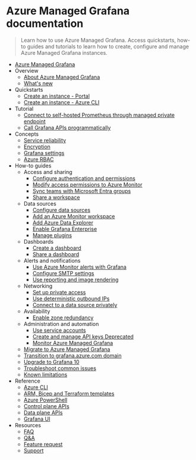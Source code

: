# Azure Managed Grafana documentation
> Learn how to use Azure Managed Grafana. Access quickstarts, how-to guides and tutorials to learn how to create, configure and manage Azure Managed Grafana instances.
  - [Azure Managed Grafana](https://learn.microsoft.com/en-us/azure/managed-grafana/)
  - Overview
    - [About Azure Managed Grafana](https://learn.microsoft.com/en-us/azure/managed-grafana/overview)
    - [What's new](https://learn.microsoft.com/en-us/azure/managed-grafana/concept-whats-new)
  - Quickstarts
    - [Create an instance - Portal](https://learn.microsoft.com/en-us/azure/managed-grafana/quickstart-managed-grafana-portal)
    - [Create an instance - Azure CLI](https://learn.microsoft.com/en-us/azure/managed-grafana/quickstart-managed-grafana-cli)
  - Tutorial
    - [Connect to self-hosted Prometheus through managed private endpoint](https://learn.microsoft.com/en-us/azure/managed-grafana/tutorial-mpe-oss-prometheus)
    - [Call Grafana APIs programmatically](https://learn.microsoft.com/en-us/azure/managed-grafana/how-to-api-calls)
  - Concepts
    - [Service reliability](https://learn.microsoft.com/en-us/azure/managed-grafana/high-availability)
    - [Encryption](https://learn.microsoft.com/en-us/azure/managed-grafana/encryption)
    - [Grafana settings](https://learn.microsoft.com/en-us/azure/managed-grafana/grafana-settings)
    - [Azure RBAC](https://learn.microsoft.com/en-us/azure/managed-grafana/concept-role-based-access-control)
  - How-to guides
    - Access and sharing
      - [Configure authentication and permissions](https://learn.microsoft.com/en-us/azure/managed-grafana/how-to-authentication-permissions)
      - [Modify access permissions to Azure Monitor](https://learn.microsoft.com/en-us/azure/managed-grafana/how-to-permissions)
      - [Sync teams with Microsoft Entra groups](https://learn.microsoft.com/en-us/azure/managed-grafana/how-to-sync-teams-with-entra-groups)
      - [Share a workspace](https://learn.microsoft.com/en-us/azure/managed-grafana/how-to-share-grafana-workspace)
    - Data sources
      - [Configure data sources](https://learn.microsoft.com/en-us/azure/managed-grafana/how-to-data-source-plugins-managed-identity)
      - [Add an Azure Monitor workspace](https://learn.microsoft.com/en-us/azure/managed-grafana/how-to-connect-azure-monitor-workspace)
      - [Add Azure Data Explorer](https://learn.microsoft.com/en-us/azure/managed-grafana/how-to-connect-azure-data-explorer)
      - [Enable Grafana Enterprise](https://learn.microsoft.com/en-us/azure/managed-grafana/how-to-grafana-enterprise)
      - [Manage plugins](https://learn.microsoft.com/en-us/azure/managed-grafana/how-to-manage-plugins)
    - Dashboards
      - [Create a dashboard](https://learn.microsoft.com/en-us/azure/managed-grafana/how-to-create-dashboard)
      - [Share a dashboard](https://learn.microsoft.com/en-us/azure/managed-grafana/how-to-share-dashboard)
    - Alerts and notifications
      - [Use Azure Monitor alerts with Grafana](https://learn.microsoft.com/en-us/azure/managed-grafana/how-to-use-azure-monitor-alerts)
      - [Configure SMTP settings](https://learn.microsoft.com/en-us/azure/managed-grafana/how-to-smtp-settings)
      - [Use reporting and image rendering](https://learn.microsoft.com/en-us/azure/managed-grafana/how-to-use-reporting-and-image-rendering)
    - Networking
      - [Set up private access](https://learn.microsoft.com/en-us/azure/managed-grafana/how-to-set-up-private-access)
      - [Use deterministic outbound IPs](https://learn.microsoft.com/en-us/azure/managed-grafana/how-to-deterministic-ip)
      - [Connect to a data source privately](https://learn.microsoft.com/en-us/azure/managed-grafana/how-to-connect-to-data-source-privately)
    - Availability
      - [Enable zone redundancy](https://learn.microsoft.com/en-us/azure/managed-grafana/how-to-enable-zone-redundancy)
    - Administration and automation
      - [Use service accounts](https://learn.microsoft.com/en-us/azure/managed-grafana/how-to-service-accounts)
      - [Create and manage API keys Deprecated](https://learn.microsoft.com/en-us/azure/managed-grafana/how-to-create-api-keys)
      - [Monitor Azure Managed Grafana](https://learn.microsoft.com/en-us/azure/managed-grafana/how-to-monitor-managed-grafana-workspace)
    - [Migrate to Azure Managed Grafana](https://learn.microsoft.com/en-us/azure/managed-grafana/how-to-migrate)
    - [Transition to grafana.azure.com domain](https://learn.microsoft.com/en-us/azure/managed-grafana/how-to-transition-domain)
    - [Upgrade to Grafana 10](https://learn.microsoft.com/en-us/azure/managed-grafana/how-to-upgrade-grafana-10)
    - [Troubleshoot common issues](https://learn.microsoft.com/en-us/azure/managed-grafana/troubleshoot-managed-grafana)
    - [Known limitations](https://learn.microsoft.com/en-us/azure/managed-grafana/known-limitations)
  - Reference
    - [Azure CLI](https://learn.microsoft.com/cli/azure/grafana)
    - [ARM, Bicep and Terraform templates](https://learn.microsoft.com/azure/templates/microsoft.dashboard/2021-09-01-preview/grafana)
    - [Azure PowerShell](https://www.powershellgallery.com/packages/Az.Dashboard)
    - [Control plane APIs](https://learn.microsoft.com/rest/api/managed-grafana)
    - [Data plane APIs](https://aka.ms/managed-grafana/docs/http-api)
    - [Grafana UI](https://learn.microsoft.com/en-us/azure/managed-grafana/grafana-app-ui)
  - Resources
    - [FAQ](https://learn.microsoft.com/en-us/azure/managed-grafana/faq)
    - [Q&A](https://aka.ms/managed-grafana/q-n-a)
    - [Feature request](https://aka.ms/managed-grafana/feature-request)
    - [Support](https://learn.microsoft.com/en-us/azure/managed-grafana/find-help-open-support-ticket)
